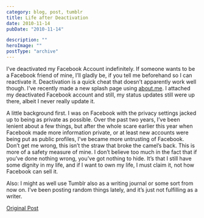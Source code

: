 ```yaml
---
category: blog, post, tumblr
title: Life after Deactivation
date: 2010-11-14
pubDate: "2010-11-14"

description: ""
heroImage: ""
postType: "archive"
---
```




I’ve deactivated my Facebook Account indefinitely. If someone wants to be a Facebook friend of mine, I’ll gladly be, if you tell me beforehand so I can reactivate it. Deactivation is a quick cheat that doesn’t apparently work well though. I’ve recently made a new splash page using [about.me](https://about.me/jeremywong). I attached my deactivated Facebook account and still, my status updates still were up there, albeit I never really update it.

A little background first. I was on Facebook with the privacy settings jacked up to being as private as possible. Over the past two years, I’ve been lenient about a few things, but after the whole scare earlier this year when Facebook made more information private, or at least new accounts were being put as public profiles, I’ve became more untrusting of Facebook.
Don’t get me wrong, this isn’t the straw that broke the camel’s back. This is more of a safety measure of mine. I don’t believe too much in the fact that if you’ve done nothing wrong, you’ve got nothing to hide. It’s that I still have some dignity in my life, and if I want to own my life, I must claim it, not how Facebook can sell it.

Also: I might as well use Tumblr also as a writing journal or some sort from now on. I’ve been posting random things lately, and it’s just not fulfilling as a writer.

[Original Post](https://jermspeaks.com/post/1579060498/life-after-deactivation)
